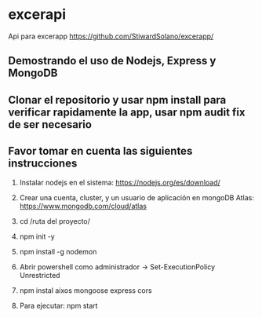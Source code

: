 # excerapi
 Api para excerapp https://github.com/StiwardSolano/excerapp/
## Demostrando el uso de Nodejs, Express y MongoDB

## Clonar el repositorio y usar npm install para verificar rapidamente la app, usar npm audit fix de ser necesario

## Favor tomar en cuenta las siguientes instrucciones

1. Instalar nodejs en el sistema: https://nodejs.org/es/download/

2. Crear una cuenta, cluster, y un usuario de aplicación en mongoDB Atlas: https://www.mongodb.com/cloud/atlas

3. cd /ruta del proyecto/ 

4. npm init -y

5. npm install -g nodemon

6. Abrir powershell como administrador -> Set-ExecutionPolicy Unrestricted

7. npm instal aixos mongoose express cors

8. Para ejecutar: npm start
